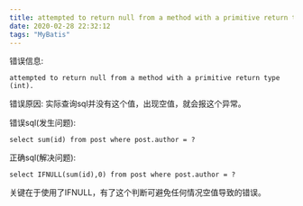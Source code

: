 ```yaml
---
title: attempted to return null from a method with a primitive return type (int).
date: 2020-02-28 22:32:12
tags: "MyBatis"
---
```


错误信息:
```
attempted to return null from a method with a primitive return type (int).
```

错误原因:
实际查询sql并没有这个值，出现空值，就会报这个异常。
<!--more-->

错误sql(发生问题):
```
select sum(id) from post where post.author = ?

```


正确sql(解决问题):
```
select IFNULL(sum(id),0) from post where post.author = ?
```

关键在于使用了IFNULL，有了这个判断可避免任何情况空值导致的错误。